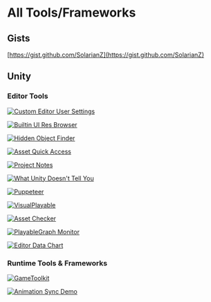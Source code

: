 # All Tools/Frameworks

## Gists

[https://gist.github.com/SolarianZ](https://gist.github.com/SolarianZ)

<!-- repo is private
## C#

[![C# Roslyn Analyzers](https://github-readme-stats.vercel.app/api/pin/?username=SolarianZ&repo=CSharpRoslynAnalyzers)](https://github.com/SolarianZ/CSharpRoslynAnalyzers) 
-->

## Unity

### Editor Tools

[![Custom Editor User Settings](https://github-readme-stats.vercel.app/api/pin/?username=SolarianZ&repo=UnityEditorUserSettings)](https://github.com/SolarianZ/UnityEditorUserSettings) 

[![Builtin UI Res Browser](https://github-readme-stats.vercel.app/api/pin/?username=SolarianZ&repo=UnityBuiltinUIResBrowser)](https://github.com/SolarianZ/UnityBuiltinUIResBrowser) 

[![Hidden Object Finder](https://github-readme-stats.vercel.app/api/pin/?username=SolarianZ&repo=UnityHiddenObjectFinder)](https://github.com/SolarianZ/UnityHiddenObjectFinder) 

[![Asset Quick Access](https://github-readme-stats.vercel.app/api/pin/?username=SolarianZ&repo=UnityAssetQuickAccessTool)](https://github.com/SolarianZ/UnityAssetQuickAccessTool) 

[![Project Notes](https://github-readme-stats.vercel.app/api/pin/?username=SolarianZ&repo=UnityProjectNotes)](https://github.com/SolarianZ/UnityProjectNotes) 

[![What Unity Doesn't Tell You](https://github-readme-stats.vercel.app/api/pin/?username=SolarianZ&repo=What-Unity-Does-Not-Tell-You)](https://github.com/SolarianZ/What-Unity-Does-Not-Tell-You) 

[![Puppeteer](https://github-readme-stats.vercel.app/api/pin/?username=SolarianZ&repo=Puppeteer)](https://github.com/SolarianZ/Puppeteer) 

[![VisualPlayable](https://github-readme-stats.vercel.app/api/pin/?username=SolarianZ&repo=UnityVisualPlayable)](https://github.com/SolarianZ/UnityVisualPlayable) 

[![Asset Checker](https://github-readme-stats.vercel.app/api/pin/?username=SolarianZ&repo=UnityAssetChecker)](https://github.com/SolarianZ/UnityAssetChecker) 

[![PlayableGraph Monitor](https://github-readme-stats.vercel.app/api/pin/?username=SolarianZ&repo=UnityPlayableGraphMonitorTool)](https://github.com/SolarianZ/UnityPlayableGraphMonitorTool) 

[![Editor Data Chart](https://github-readme-stats.vercel.app/api/pin/?username=SolarianZ&repo=UnityEditorDataChartTool)](https://github.com/SolarianZ/UnityEditorDataChartTool) 

### Runtime Tools & Frameworks

[![GameToolkit](https://github-readme-stats.vercel.app/api/pin/?username=SolarianZ&repo=GameToolkit)](https://github.com/SolarianZ/GameToolkit) 

[![Animation Sync Demo](https://github-readme-stats.vercel.app/api/pin/?username=SolarianZ&repo=Unity-Animation-Sync-Demo)](https://github.com/SolarianZ/Unity-Animation-Sync-Demo) 
